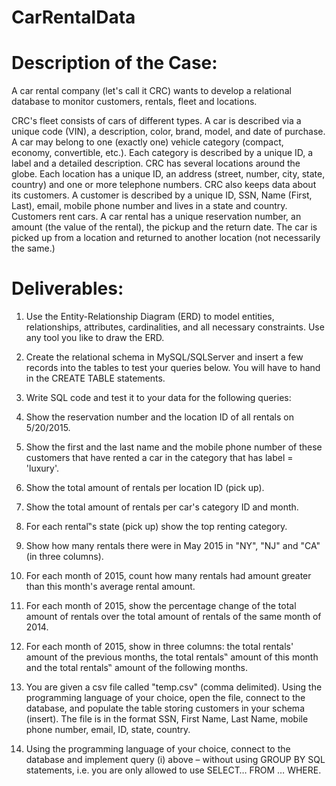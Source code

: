 # CarRentalData

# Description of the Case:
A car rental company (let's call it CRC) wants to develop a relational database to monitor customers, rentals, fleet and locations.

CRC's fleet consists of cars of different types. A car is described via a unique code (VIN), a description, color, brand, model, and date of purchase. A car may belong to one (exactly one) vehicle category (compact, economy, convertible, etc.). Each category is described by a unique ID, a label and a detailed description. CRC has several locations around the globe. Each location has a unique ID, an address (street, number, city, state, country) and one or more telephone numbers. CRC also keeps data about its customers. A customer is described by a unique ID, SSN, Name (First, Last), email, mobile phone number and lives in a state and country. Customers rent cars. A car rental has a unique reservation number, an amount (the value of the rental), the pickup and the return date. The car is picked up from a location and returned to another location (not necessarily the same.)

# Deliverables:
1. Use the Entity-Relationship Diagram (ERD) to model entities, relationships, attributes, cardinalities, and all necessary constraints. Use any tool you like to draw the ERD.
2. Create the relational schema in MySQL/SQLServer and insert a few records into the tables to test your queries below. You will have to hand in the CREATE TABLE statements.
3. Write SQL code and test it to your data for the following queries:

1. Show the reservation number and the location ID of all rentals on 5/20/2015.
2. Show the first and the last name and the mobile phone number of these customers that have rented a car in the category that has label = 'luxury'.
3. Show the total amount of rentals per location ID (pick up).
4. Show the total amount of rentals per car's category ID and month.
5. For each rental‟s state (pick up) show the top renting category.
6. Show how many rentals there were in May 2015 in "NY", "NJ" and "CA" (in three columns).
7. For each month of 2015, count how many rentals had amount greater than this month's average rental amount.
8. For each month of 2015, show the percentage change of the total amount of rentals over the total amount of rentals of the same month of 2014.
9. For each month of 2015, show in three columns: the total rentals' amount of the previous months, the total rentals‟ amount of this month and the total rentals‟ amount of the following months.

4. You are given a csv file called "temp.csv" (comma delimited). Using the programming language of your choice, open the file, connect to the database, and populate the table storing customers in your schema (insert). The file is in the format SSN, First Name, Last Name, mobile phone number, email, ID, state, country.
5. Using the programming language of your choice, connect to the database and implement query (i) above – without using GROUP BY SQL statements, i.e. you are only allowed to use SELECT… FROM … WHERE.
